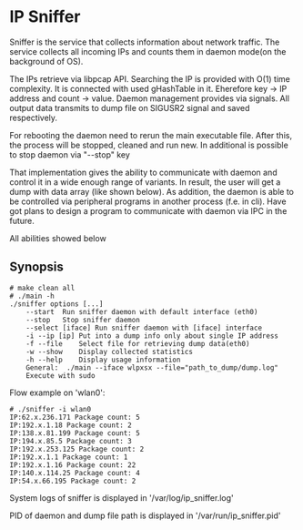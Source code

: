 IP Sniffer
==================

Sniffer is the service that collects information about network traffic.
The service collects all incoming IPs and counts them in daemon mode(on the background of OS).

The IPs retrieve via libpcap API.
Searching the IP is provided with O(1) time complexity. It is connected with used gHashTable in it. Еherefore key -> IP address and count -> value.
Daemon management provides via signals.
All output data transmits to dump file on SIGUSR2 signal and saved respectively.

For rebooting the daemon need to rerun the main executable file. After this, the process will be stopped, cleaned and run new.
In additional is possible to stop daemon via "--stop" key

That implementation gives the ability to communicate with daemon and control it in a wide enough range of variants. In result, the user will get a dump with data array (like shown below).
As addition, the daemon is able to be controlled via peripheral programs in another process (f.e. in cli). Have got plans to design a program to communicate with daemon via IPC in the future.

All abilities showed below

Synopsis
--------

```
# make clean all
# ./main -h
./sniffer options [...]
	--start  Run sniffer daemon with default interface (eth0)
	--stop   Stop sniffer daemon
	--select [iface] Run sniffer daemon with [iface] interface
 	-i --ip [ip] Put into a dump info only about single IP address
 	-f --file    Select file for retrieving dump data(eth0)
 	-w --show    Display collected statistics
 	-h --help    Display usage information
 	General:  ./main --iface wlpxsx --file="path_to_dump/dump.log" 
 	Execute with sudo
```


Flow example on 'wlan0':
```
# ./sniffer -i wlan0
IP:62.x.236.171 Package count: 5 
IP:192.x.1.18 Package count: 2 
IP:138.x.81.199 Package count: 5 
IP:194.x.85.5 Package count: 3 
IP:192.x.253.125 Package count: 2 
IP:192.x.1.1 Package count: 1 
IP:192.x.1.16 Package count: 22 
IP:140.x.114.25 Package count: 4 
IP:54.x.66.195 Package count: 2 
```

System logs of sniffer is displayed in '/var/log/ip_sniffer.log'

PID of daemon and dump file path is displayed in '/var/run/ip_sniffer.pid'


